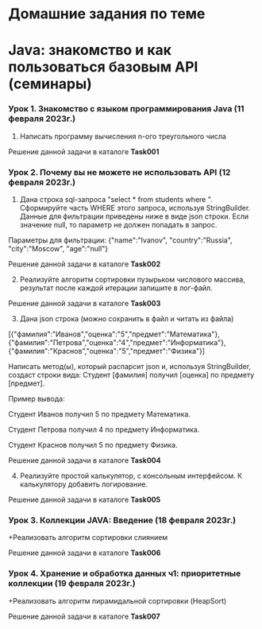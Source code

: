 ﻿# Домашние задания по теме #

# Java: знакомство и как пользоваться базовым API (семинары) #

### Урок 1. Знакомство с языком программирования Java (11 февраля 2023г.) ###

1. Написать программу вычисления n-ого треугольного числа

Решение данной задачи в каталоге **Task001**


### Урок 2. Почему вы не можете не использовать API (12 февраля 2023г.) ###

1. Дана строка sql-запроса "select * from students where ". Сформируйте часть WHERE этого запроса, используя StringBuilder.
Данные для фильтрации приведены ниже в виде json строки.
Если значение null, то параметр не должен попадать в запрос.

Параметры для фильтрации: {"name":"Ivanov", "country":"Russia", "city":"Moscow", "age":"null"}


Решение данной задачи в каталоге **Task002**


2. Реализуйте алгоритм сортировки пузырьком числового массива, результат после каждой итерации запишите в лог-файл.

Решение данной задачи в каталоге **Task003**

3. Дана json строка (можно сохранить в файл и читать из файла)

[{"фамилия":"Иванов","оценка":"5","предмет":"Математика"},{"фамилия":"Петрова","оценка":"4","предмет":"Информатика"},{"фамилия":"Краснов","оценка":"5","предмет":"Физика"}]

Написать метод(ы), который распарсит json и, используя StringBuilder, создаст строки вида: Студент [фамилия] получил [оценка] по предмету [предмет].

Пример вывода:

Студент Иванов получил 5 по предмету Математика.

Студент Петрова получил 4 по предмету Информатика.

Студент Краснов получил 5 по предмету Физика.

Решение данной задачи в каталоге **Task004**

4. Реализуйте простой калькулятор, с консольным интерфейсом. К калькулятору добавить логирование.


Решение данной задачи в каталоге **Task005**

### Урок 3. Коллекции JAVA: Введение (18 февраля 2023г.) ###

+Реализовать алгоритм сортировки слиянием

Решение данной задачи в каталоге **Task006**

### Урок 4. Хранение и обработка данных ч1: приоритетные коллекции (19 февраля 2023г.) ###

+Реализовать алгоритм пирамидальной сортировки (HeapSort)

Решение данной задачи в каталоге **Task007**